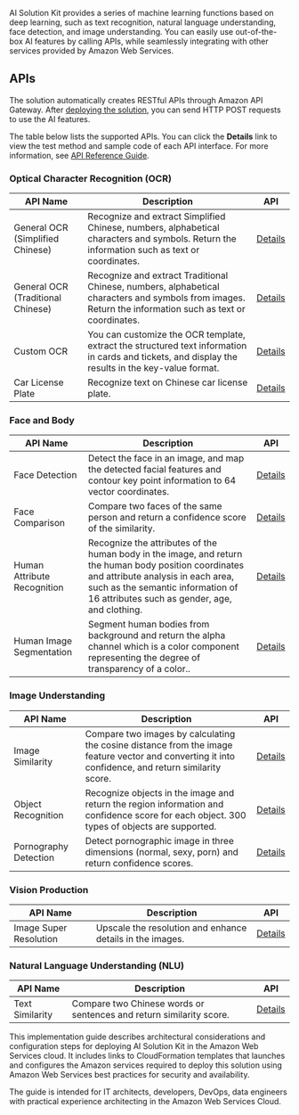 AI ​​Solution Kit provides a series of machine learning functions based on deep learning, such as text recognition, natural language understanding, face detection, and image understanding. You can easily use out-of-the-box AI features by calling APIs, while seamlessly integrating with other services provided by Amazon Web Services.

## APIs

The solution automatically creates RESTful APIs through Amazon API Gateway. After [deploying the solution](./deployment.md), you can send HTTP POST requests to use the AI features. 

The table below lists the supported APIs. You can click the **Details** link to view the test method and sample code of each API interface. For more information, see [API Reference Guide](./api-explorer.md).


### Optical Character Recognition (OCR)
|    **API Name**   | **Description**    | API |
|--------------|------------|-------------|
|General OCR (Simplified Chinese)|Recognize and extract Simplified Chinese, numbers, alphabetical characters and symbols. Return the information such as text or coordinates.|[Details](deploy-general-ocr.md)|
|General OCR (Traditional Chinese)|Recognize and extract Traditional Chinese, numbers, alphabetical characters and symbols from images. Return the information such as text or coordinates.|[Details](deploy-general-ocr-traditional.md)|
|Custom OCR|You can customize the OCR template, extract the structured text information in cards and tickets, and display the results in the key-value format.|[Details](deploy-custom-ocr.md)|
|Car License Plate|Recognize text on Chinese car license plate.|[Details](deploy-car-license-plate.md)|

### Face and Body
|    **API Name**   | **Description**    | API |
|--------------|------------|-------------|
|Face Detection|Detect the face in an image, and map the detected facial features and contour key point information to 64 vector coordinates.|[Details](deploy-face-detection.md)|
|Face Comparison|Compare two faces of the same person and return a confidence score of the similarity.|[Details](deploy-face-comparison.md)|
|Human Attribute Recognition |Recognize the attributes of the human body in the image, and return the human body position coordinates and attribute analysis in each area, such as the semantic information of 16 attributes such as gender, age, and clothing.|[Details](deploy-human-attribute-recognition.md)|
|Human Image Segmentation|Segment human bodies from background and return the alpha channel which is a color component representing the degree of transparency of a color..|[Details](deploy-human-image-segmentation.md)|

### Image Understanding
|    **API Name**   | **Description**    | API |
|--------------|------------|-------------|
|Image Similarity|Compare two images by calculating the cosine distance from the image feature vector and converting it into confidence, and return similarity score.|[Details](deploy-text-similarity.md)|
|Object Recognition|Recognize objects in the image and return the region information and confidence score for each object. 300 types of objects are supported.|[Details](deploy-object-recognition.md)|
|Pornography Detection|Detect pornographic image in three dimensions (normal, sexy, porn) and return confidence scores.|[Details](deploy-pornography-detection.md)|

### Vision Production
|    **API Name**   | **Description**    | API |
|--------------|------------|-------------|
|Image Super Resolution|Upscale the resolution and enhance details in the images.|[Details](deploy-image-super-resolution.md)|

### Natural Language Understanding (NLU)
|    **API Name**   | **Description**    | API |
|--------------|------------|-------------|
|Text Similarity|Compare two Chinese words or sentences and return similarity score.|[Details](deploy-text-similarity.md)|


This implementation guide describes architectural considerations and configuration steps for deploying AI Solution Kit in the Amazon Web Services cloud. It includes links to CloudFormation templates that launches and configures the Amazon services required to deploy this solution using Amazon Web Services best practices for security and availability.

The guide is intended for IT architects, developers, DevOps, data engineers with practical experience architecting in the Amazon Web Services Cloud.




<!--
### **语音技术**
|    **名称**   | **描述**    | **部署说明** |
|--------------|------------|-------------|
|||
-->